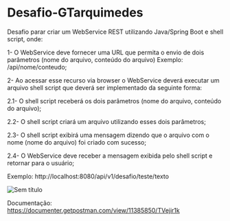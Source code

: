# Desafio-GTarquimedes
Desafio parar criar um WebService REST utilizando Java/Spring Boot e shell script, onde:

1- O WebService deve fornecer uma URL que permita o envio de dois parâmetros (nome do arquivo, conteúdo do arquivo) Exemplo: /api/nome/conteudo;

2- Ao acessar esse recurso via browser o WebService deverá executar um arquivo shell script que deverá ser implementado da seguinte forma:

2.1- O shell script receberá os dois parâmetros (nome do arquivo, conteúdo do arquivo);

2.2- O shell script criará um arquivo utilizando esses dois parâmetros;

2.3- O shell script exibirá uma mensagem dizendo que o arquivo com o nome (nome do arquivo) foi criado com sucesso;

2.4- O WebService deve receber a mensagem exibida pelo shell script e retornar para o usuário;

Exemplo: http://localhost:8080/api/v1/desafio/teste/texto

![Sem título](https://user-images.githubusercontent.com/52057635/98685857-a81ba900-2346-11eb-8efa-bb42b33ce9b8.png)

Documentação: https://documenter.getpostman.com/view/11385850/TVejir1k

